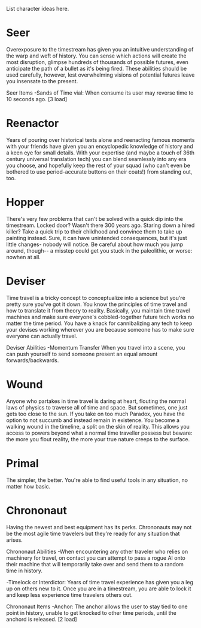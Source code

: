 List character ideas here.

# Seer
Overexposure to the timestream has given you an intuitive understanding of the warp and weft of history. You can sense which actions will create the most disruption, glimpse hundreds of thousands of possible futures, even anticipate the path of a bullet as it's being fired. These abilities should be used carefully, however, lest overwhelming visions of potential futures leave you insensate to the present.

Seer Items
-Sands of Time vial: When consume its user may reverse time to 10 seconds ago. [3 load]

# Reenactor
Years of pouring over historical texts alone and reenacting famous moments with your friends have given you an encyclopedic knowledge of history and a keen eye for small details. With your expertise (and maybe a touch of 36th century universal translation tech) you can blend seamlessly into any era you choose, and hopefully keep the rest of your squad (who can't even be bothered to use period-accurate buttons on their coats!) from standing out, too.

# Hopper
There's very few problems that can't be solved with a quick dip into the timestream. Locked door? Wasn't there 300 years ago. Staring down a hired killer? Take a quick trip to their childhood and convince them to take up painting instead. Sure, it can have unintended consequences, but it's just little changes- nobody will notice. Be careful about how much you jump around, though-- a misstep could get you stuck in the paleolithic, or worse: nowhen at all.

# Deviser
Time travel is a tricky concept to conceptualize into a science but you're pretty sure you've got it down. You know the principles of time travel and how to translate it from theory to reality. Basically, you maintain time travel machines and make sure everyone's cobbled-together future tech works no matter the time period. You have a knack for cannibalizing any tech to keep your devises working wherever you are because someone has to make sure everyone can actually travel.

Deviser Abilities
-Momentum Transfer
When you travel into a scene, you can push yourself to send someone present an equal amount forwards/backwards.

# Wound
Anyone who partakes in time travel is daring at heart, flouting the normal laws of physics to traverse all of time and space. But sometimes, one just gets too close to the sun. If you take on too much Paradox, you have the option to not succumb and instead remain in existence. You become a walking wound in the timeline, a split on the skin of reality. This allows you access to powers beyond what a normal time traveller possess but beware: the more you flout reality, the more your true nature creeps to the surface.

# Primal
The simpler, the better. You're able to find useful tools in any situation, no matter how basic.

# Chrononaut

Having the newest and best equipment has its perks. Chrononauts may not be the most agile time travelers but they're ready for any situation that arises.

Chrononaut Abilities
-When encountering any other traveler who relies on machinery for travel, on contact you can attempt to pass a rogue AI onto their machine that will temporarily take over and send them to a random time in history.

-Timelock or Interdictor: Years of time travel experience has given you a leg up on others new to it. Once you are in a timestream, you are able to lock it and keep less experience time travelers others out.

Chrononaut Items
-Anchor: The anchor allows the user to stay tied to one point in history, unable to get knocked to other time periods, until the anchord is released. [2 load] 

